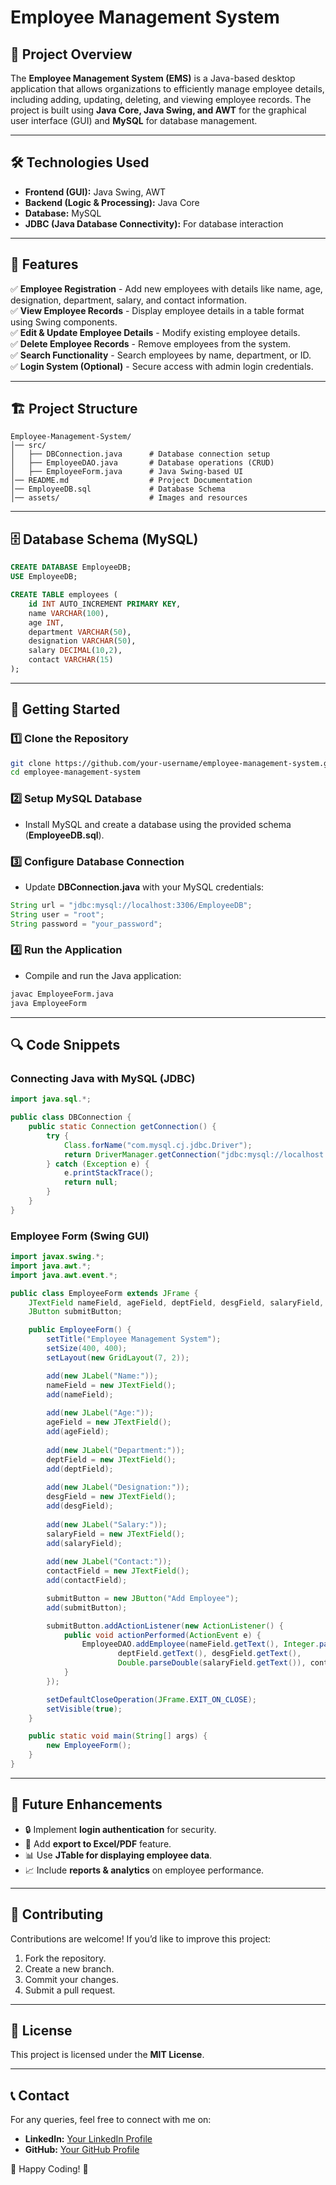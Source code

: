 # Employee Management System

## 📌 Project Overview
The **Employee Management System (EMS)** is a Java-based desktop application that allows organizations to efficiently manage employee details, including adding, updating, deleting, and viewing employee records. The project is built using **Java Core, Java Swing, and AWT** for the graphical user interface (GUI) and **MySQL** for database management.

---

## 🛠️ Technologies Used
- **Frontend (GUI):** Java Swing, AWT  
- **Backend (Logic & Processing):** Java Core  
- **Database:** MySQL  
- **JDBC (Java Database Connectivity):** For database interaction  

---

## 🎯 Features
✅ **Employee Registration** - Add new employees with details like name, age, designation, department, salary, and contact information.  
✅ **View Employee Records** - Display employee details in a table format using Swing components.  
✅ **Edit & Update Employee Details** - Modify existing employee details.  
✅ **Delete Employee Records** - Remove employees from the system.  
✅ **Search Functionality** - Search employees by name, department, or ID.  
✅ **Login System (Optional)** - Secure access with admin login credentials.  

---

## 🏗️ Project Structure
```
Employee-Management-System/
│── src/
│   ├── DBConnection.java      # Database connection setup
│   ├── EmployeeDAO.java       # Database operations (CRUD)
│   ├── EmployeeForm.java      # Java Swing-based UI
│── README.md                  # Project Documentation
│── EmployeeDB.sql             # Database Schema
│── assets/                    # Images and resources
```

---

## 🗄️ Database Schema (MySQL)
```sql
CREATE DATABASE EmployeeDB;
USE EmployeeDB;

CREATE TABLE employees (
    id INT AUTO_INCREMENT PRIMARY KEY,
    name VARCHAR(100),
    age INT,
    department VARCHAR(50),
    designation VARCHAR(50),
    salary DECIMAL(10,2),
    contact VARCHAR(15)
);
```

---

## 🚀 Getting Started
### 1️⃣ Clone the Repository
```sh
git clone https://github.com/your-username/employee-management-system.git
cd employee-management-system
```

### 2️⃣ Setup MySQL Database
- Install MySQL and create a database using the provided schema (**EmployeeDB.sql**).

### 3️⃣ Configure Database Connection
- Update **DBConnection.java** with your MySQL credentials:
```java
String url = "jdbc:mysql://localhost:3306/EmployeeDB";
String user = "root";
String password = "your_password";
```

### 4️⃣ Run the Application
- Compile and run the Java application:
```sh
javac EmployeeForm.java
java EmployeeForm
```

---

## 🔍 Code Snippets
### Connecting Java with MySQL (JDBC)
```java
import java.sql.*;

public class DBConnection {
    public static Connection getConnection() {
        try {
            Class.forName("com.mysql.cj.jdbc.Driver");
            return DriverManager.getConnection("jdbc:mysql://localhost:3306/EmployeeDB", "root", "password");
        } catch (Exception e) {
            e.printStackTrace();
            return null;
        }
    }
}
```

### Employee Form (Swing GUI)
```java
import javax.swing.*;
import java.awt.*;
import java.awt.event.*;

public class EmployeeForm extends JFrame {
    JTextField nameField, ageField, deptField, desgField, salaryField, contactField;
    JButton submitButton;

    public EmployeeForm() {
        setTitle("Employee Management System");
        setSize(400, 400);
        setLayout(new GridLayout(7, 2));

        add(new JLabel("Name:"));
        nameField = new JTextField();
        add(nameField);
        
        add(new JLabel("Age:"));
        ageField = new JTextField();
        add(ageField);
        
        add(new JLabel("Department:"));
        deptField = new JTextField();
        add(deptField);
        
        add(new JLabel("Designation:"));
        desgField = new JTextField();
        add(desgField);
        
        add(new JLabel("Salary:"));
        salaryField = new JTextField();
        add(salaryField);
        
        add(new JLabel("Contact:"));
        contactField = new JTextField();
        add(contactField);

        submitButton = new JButton("Add Employee");
        add(submitButton);

        submitButton.addActionListener(new ActionListener() {
            public void actionPerformed(ActionEvent e) {
                EmployeeDAO.addEmployee(nameField.getText(), Integer.parseInt(ageField.getText()),
                        deptField.getText(), desgField.getText(),
                        Double.parseDouble(salaryField.getText()), contactField.getText());
            }
        });

        setDefaultCloseOperation(JFrame.EXIT_ON_CLOSE);
        setVisible(true);
    }

    public static void main(String[] args) {
        new EmployeeForm();
    }
}
```

---

## 📌 Future Enhancements
- 🔒 Implement **login authentication** for security.
- 📜 Add **export to Excel/PDF** feature.
- 📊 Use **JTable for displaying employee data**.
- 📈 Include **reports & analytics** on employee performance.

---

## 🤝 Contributing
Contributions are welcome! If you’d like to improve this project:
1. Fork the repository.
2. Create a new branch.
3. Commit your changes.
4. Submit a pull request.

---

## 📄 License
This project is licensed under the **MIT License**.

---

## 📞 Contact
For any queries, feel free to connect with me on:
- **LinkedIn:** [Your LinkedIn Profile](https://www.linkedin.com/in/your-profile)
- **GitHub:** [Your GitHub Profile](https://github.com/your-username)

🚀 Happy Coding! 🎯
